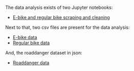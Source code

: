 The data analysis exists of two Jupyter notebooks:
- [E-bike and regular bike scraping and cleaning](scraping-submission.ipynb)

Next to that, two csv files are present for the data analysis:
- [E-bike data](e-bike_articles.csv)
- [Regular bike data](bike_articles.csv)

And, the roaddanger dataset in json:
- [Roaddanger data](roaddanger.json)
